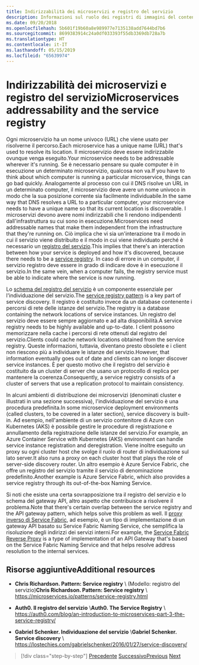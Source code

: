 ```yaml
---
title: Indirizzabilità dei microservizi e registro del servizio
description: Informazioni sul ruolo dei registri di immagini del contenitore nell'architettura di microservizi.
ms.date: 09/20/2018
ms.openlocfilehash: 5b601f19b60a8e989977e7135138add7644bd7b6
ms.sourcegitcommit: 8699383914c24a0df033393f55db3369db728a7b
ms.translationtype: HT
ms.contentlocale: it-IT
ms.lasthandoff: 05/15/2019
ms.locfileid: "65639974"
---
```

# <a name="microservices-addressability-and-the-service-registry"></a><span data-ttu-id="fb3b8-103">Indirizzabilità dei microservizi e registro del servizio</span><span class="sxs-lookup"><span data-stu-id="fb3b8-103">Microservices addressability and the service registry</span></span>

<span data-ttu-id="fb3b8-104">Ogni microservizio ha un nome univoco (URL) che viene usato per risolverne il percorso.</span><span class="sxs-lookup"><span data-stu-id="fb3b8-104">Each microservice has a unique name (URL) that's used to resolve its location.</span></span> <span data-ttu-id="fb3b8-105">Il microservizio deve essere indirizzabile ovunque venga eseguito.</span><span class="sxs-lookup"><span data-stu-id="fb3b8-105">Your microservice needs to be addressable wherever it's running.</span></span> <span data-ttu-id="fb3b8-106">Se è necessario pensare su quale computer è in esecuzione un determinato microservizio, qualcosa non va.</span><span class="sxs-lookup"><span data-stu-id="fb3b8-106">If you have to think about which computer is running a particular microservice, things can go bad quickly.</span></span> <span data-ttu-id="fb3b8-107">Analogamente al processo con cui il DNS risolve un URL in un determinato computer, il microservizio deve avere un nome univoco in modo che la sua posizione corrente sia facilmente individuabile.</span><span class="sxs-lookup"><span data-stu-id="fb3b8-107">In the same way that DNS resolves a URL to a particular computer, your microservice needs to have a unique name so that its current location is discoverable.</span></span> <span data-ttu-id="fb3b8-108">I microservizi devono avere nomi indirizzabili che li rendono indipendenti dall'infrastruttura su cui sono in esecuzione.</span><span class="sxs-lookup"><span data-stu-id="fb3b8-108">Microservices need addressable names that make them independent from the infrastructure that they're running on.</span></span> <span data-ttu-id="fb3b8-109">Ciò implica che vi sia un'interazione tra il modo in cui il servizio viene distribuito e il modo in cui viene individuato perché è necessario un [registro del servizio](https://microservices.io/patterns/service-registry.html).</span><span class="sxs-lookup"><span data-stu-id="fb3b8-109">This implies that there's an interaction between how your service is deployed and how it's discovered, because there needs to be a [service registry](https://microservices.io/patterns/service-registry.html).</span></span> <span data-ttu-id="fb3b8-110">In caso di errore in un computer, il servizio registro deve essere in grado di indicare dove è in esecuzione il servizio.</span><span class="sxs-lookup"><span data-stu-id="fb3b8-110">In the same vein, when a computer fails, the registry service must be able to indicate where the service is now running.</span></span>

<span data-ttu-id="fb3b8-111">Lo [schema del registro del servizio](https://microservices.io/patterns/service-registry.html) è un componente essenziale per l'individuazione del servizio.</span><span class="sxs-lookup"><span data-stu-id="fb3b8-111">The [service registry pattern](https://microservices.io/patterns/service-registry.html) is a key part of service discovery.</span></span> <span data-ttu-id="fb3b8-112">Il registro è costituito invece da un database contenente i percorsi di rete delle istanze del servizio.</span><span class="sxs-lookup"><span data-stu-id="fb3b8-112">The registry is a database containing the network locations of service instances.</span></span> <span data-ttu-id="fb3b8-113">Un registro del servizio deve essere sempre aggiornato e ad alta disponibilità.</span><span class="sxs-lookup"><span data-stu-id="fb3b8-113">A service registry needs to be highly available and up-to-date.</span></span> <span data-ttu-id="fb3b8-114">I client possono memorizzare nella cache i percorsi di rete ottenuti dal registro del servizio.</span><span class="sxs-lookup"><span data-stu-id="fb3b8-114">Clients could cache network locations obtained from the service registry.</span></span> <span data-ttu-id="fb3b8-115">Queste informazioni, tuttavia, diventano presto obsolete e i client non riescono più a individuare le istanze del servizio.</span><span class="sxs-lookup"><span data-stu-id="fb3b8-115">However, that information eventually goes out of date and clients can no longer discover service instances.</span></span> <span data-ttu-id="fb3b8-116">È per questo motivo che il registro del servizio è costituito da un cluster di server che usano un protocollo di replica per mantenere la coerenza.</span><span class="sxs-lookup"><span data-stu-id="fb3b8-116">Consequently, a service registry consists of a cluster of servers that use a replication protocol to maintain consistency.</span></span>

<span data-ttu-id="fb3b8-117">In alcuni ambienti di distribuzione dei microservizi (denominati cluster e illustrati in una sezione successiva), l'individuazione del servizio è una procedura predefinita.</span><span class="sxs-lookup"><span data-stu-id="fb3b8-117">In some microservice deployment environments (called clusters, to be covered in a later section), service discovery is built-in.</span></span> <span data-ttu-id="fb3b8-118">Ad esempio, nell'ambiente di un servizio contenitore di Azure con Kubernetes (AKS) è possibile gestire le procedure di registrazione e annullamento della registrazione delle istanze del servizio.</span><span class="sxs-lookup"><span data-stu-id="fb3b8-118">For example, an Azure Container Service with Kubernetes (AKS) environment can handle service instance registration and deregistration.</span></span> <span data-ttu-id="fb3b8-119">Viene inoltre eseguito un proxy su ogni cluster host che svolge il ruolo di router di individuazione sul lato server.</span><span class="sxs-lookup"><span data-stu-id="fb3b8-119">It also runs a proxy on each cluster host that plays the role of server-side discovery router.</span></span> <span data-ttu-id="fb3b8-120">Un altro esempio è Azure Service Fabric, che offre un registro del servizio tramite il servizio di denominazione predefinito.</span><span class="sxs-lookup"><span data-stu-id="fb3b8-120">Another example is Azure Service Fabric, which also provides a service registry through its out-of-the-box Naming Service.</span></span>

<span data-ttu-id="fb3b8-121">Si noti che esiste una certa sovrapposizione tra il registro del servizio e lo schema del gateway API, altro aspetto che contribuisce a risolvere il problema.</span><span class="sxs-lookup"><span data-stu-id="fb3b8-121">Note that there's certain overlap between the service registry and the API gateway pattern, which helps solve this problem as well.</span></span> <span data-ttu-id="fb3b8-122">Il [proxy inverso di Service Fabric](https://docs.microsoft.com/azure/service-fabric/service-fabric-reverseproxy), ad esempio, è un tipo di implementazione di un gateway API basato su Service Fabric Naming Service, che semplifica la risoluzione degli indirizzi dei servizi interni.</span><span class="sxs-lookup"><span data-stu-id="fb3b8-122">For example, the [Service Fabric Reverse Proxy](https://docs.microsoft.com/azure/service-fabric/service-fabric-reverseproxy) is a type of implementation of an API Gateway that's based on the Service Fabric Naming Service and that helps resolve address resolution to the internal services.</span></span>

## <a name="additional-resources"></a><span data-ttu-id="fb3b8-123">Risorse aggiuntive</span><span class="sxs-lookup"><span data-stu-id="fb3b8-123">Additional resources</span></span>

- <span data-ttu-id="fb3b8-124">**Chris Richardson. Pattern: Service registry** \ (Modello: registro del servizio)</span><span class="sxs-lookup"><span data-stu-id="fb3b8-124">**Chris Richardson. Pattern: Service registry** \\</span></span>
  <https://microservices.io/patterns/service-registry.html>

- <span data-ttu-id="fb3b8-125">**Auth0. Il registro del servizio** \\</span><span class="sxs-lookup"><span data-stu-id="fb3b8-125">**Auth0. The Service Registry** \\</span></span>
  <https://auth0.com/blog/an-introduction-to-microservices-part-3-the-service-registry/>

- <span data-ttu-id="fb3b8-126">**Gabriel Schenker. Individuazione del servizio** \\</span><span class="sxs-lookup"><span data-stu-id="fb3b8-126">**Gabriel Schenker. Service discovery** \\</span></span>
  <https://lostechies.com/gabrielschenker/2016/01/27/service-discovery/>

>[!div class="step-by-step"]
><span data-ttu-id="fb3b8-127">[Precedente](maintain-microservice-apis.md)
>[Successivo](microservice-based-composite-ui-shape-layout.md)</span><span class="sxs-lookup"><span data-stu-id="fb3b8-127">[Previous](maintain-microservice-apis.md)
[Next](microservice-based-composite-ui-shape-layout.md)</span></span>
